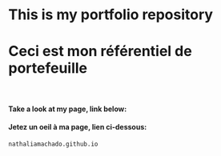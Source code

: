 #  This is my portfolio repository 
#  Ceci est mon référentiel de portefeuille
</br>

#### Take a look at my page, link below:
#### Jetez un oeil à ma page, lien ci-dessous:

```
nathaliamachado.github.io

```




